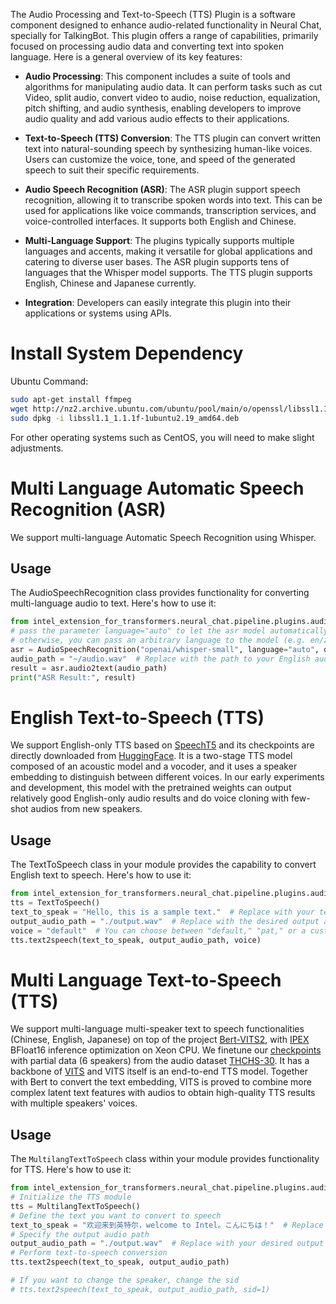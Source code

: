 The Audio Processing and Text-to-Speech (TTS) Plugin is a software component designed to enhance audio-related functionality in Neural Chat, specially for TalkingBot. This plugin offers a range of capabilities, primarily focused on processing audio data and converting text into spoken language. Here is a general overview of its key features:

- **Audio Processing**: This component includes a suite of tools and algorithms for manipulating audio data. It can perform tasks such as cut Video, split audio, convert video to audio, noise reduction, equalization, pitch shifting, and audio synthesis, enabling developers to improve audio quality and add various audio effects to their applications.

- **Text-to-Speech (TTS) Conversion**: The TTS plugin can convert written text into natural-sounding speech by synthesizing human-like voices. Users can customize the voice, tone, and speed of the generated speech to suit their specific requirements.

- **Audio Speech Recognition (ASR)**: The ASR plugin support speech recognition, allowing it to transcribe spoken words into text. This can be used for applications like voice commands, transcription services, and voice-controlled interfaces. It supports both English and Chinese.

- **Multi-Language Support**: The plugins typically supports multiple languages and accents, making it versatile for global applications and catering to diverse user bases. The ASR plugin supports tens of languages that the Whisper model supports. The TTS plugin supports English, Chinese and Japanese currently.

- **Integration**: Developers can easily integrate this plugin into their applications or systems using APIs.


# Install System Dependency

Ubuntu Command:
```bash
sudo apt-get install ffmpeg
wget http://nz2.archive.ubuntu.com/ubuntu/pool/main/o/openssl/libssl1.1_1.1.1f-1ubuntu2.19_amd64.deb
sudo dpkg -i libssl1.1_1.1.1f-1ubuntu2.19_amd64.deb
```

For other operating systems such as CentOS, you will need to make slight adjustments.

# Multi Language Automatic Speech Recognition (ASR)

We support multi-language Automatic Speech Recognition using Whisper.

## Usage

The AudioSpeechRecognition class provides functionality for converting multi-language audio to text. Here's how to use it:

```python
from intel_extension_for_transformers.neural_chat.pipeline.plugins.audio import AudioSpeechRecognition
# pass the parameter language="auto" to let the asr model automatically detect language
# otherwise, you can pass an arbitrary language to the model (e.g. en/zh/de/fr...)
asr = AudioSpeechRecognition("openai/whisper-small", language="auto", device=self.device)
audio_path = "~/audio.wav"  # Replace with the path to your English audio file (supports MP3 and WAV)
result = asr.audio2text(audio_path)
print("ASR Result:", result)
```


# English Text-to-Speech (TTS)

We support English-only TTS based on [SpeechT5](https://arxiv.org/pdf/2110.07205.pdf) and its checkpoints are directly downloaded from [HuggingFace](https://huggingface.co/microsoft/speecht5_tts). It is a two-stage TTS model composed of an acoustic model and a vocoder, and it uses a speaker embedding to distinguish between different voices. In our early experiments and development, this model with the pretrained weights can output relatively good English-only audio results and do voice cloning with few-shot audios from new speakers.

## Usage

The TextToSpeech class in your module provides the capability to convert English text to speech. Here's how to use it:

```python
from intel_extension_for_transformers.neural_chat.pipeline.plugins.audio.tts import TextToSpeech
tts = TextToSpeech()
text_to_speak = "Hello, this is a sample text."  # Replace with your text
output_audio_path = "./output.wav"  # Replace with the desired output audio path
voice = "default"  # You can choose between "default," "pat," or a custom voice
tts.text2speech(text_to_speak, output_audio_path, voice)
```

# Multi Language Text-to-Speech (TTS)

We support multi-language multi-speaker text to speech functionalities (Chinese, English, Japanese) on top of the project [Bert-VITS2](https://github.com/fishaudio/Bert-VITS2), with [IPEX](https://github.com/intel/intel-extension-for-pytorch) BFloat16 inference optimization on Xeon CPU. We finetune our [checkpoints](https://huggingface.co/spycsh/bert-vits-thchs-6-8000) with partial data (6 speakers) from the audio dataset [THCHS-30](https://www.openslr.org/18/). It has a backbone of [VITS](https://arxiv.org/pdf/2106.06103.pdf) and VITS itself is an end-to-end TTS model. Together with Bert to convert the text embedding, VITS is proved to combine more complex latent text features with audios to obtain high-quality TTS results with multiple speakers' voices.


## Usage

The `MultilangTextToSpeech` class within your module provides functionality for TTS. Here's how to use it:

```python
from intel_extension_for_transformers.neural_chat.pipeline.plugins.audio.tts_multilang import MultilangTextToSpeech
# Initialize the TTS module
tts = MultilangTextToSpeech()
# Define the text you want to convert to speech
text_to_speak = "欢迎来到英特尔，welcome to Intel。こんにちは！"  # Replace with your multi-language text
# Specify the output audio path
output_audio_path = "./output.wav"  # Replace with your desired output audio path
# Perform text-to-speech conversion
tts.text2speech(text_to_speak, output_audio_path)

# If you want to change the speaker, change the sid
# tts.text2speech(text_to_speak, output_audio_path, sid=1)
```

